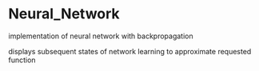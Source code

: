 # Neural_Network

implementation of neural network with backpropagation

displays subsequent states of network learning to approximate requested function
